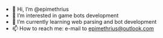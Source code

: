 - 👋 Hi, I’m @epimethrius
- 👀 I’m interested in game bots development
- 🌱 I’m currently learning web parsing and bot development
- 📫 How to reach me: e-mail to epimethrius@outlook.com

<!---
epimethrius/epimethrius is a ✨ special ✨ repository because its `README.md` (this file) appears on your GitHub profile.
You can click the Preview link to take a look at your changes.
--->
